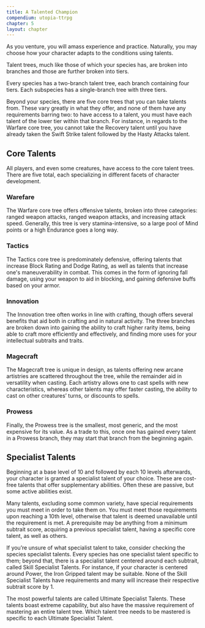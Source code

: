 ```yaml
---
title: A Talented Champion
compendium: utopia-ttrpg
chapter: 5
layout: chapter
---
```

As you venture, you will amass experience and practice. Naturally, you may choose how your character adapts to the conditions using talents.

Talent trees, much like those of which your species has, are broken into branches and those are further broken into tiers.

Every species has a two-branch talent tree, each branch containing four tiers. Each subspecies has a single-branch tree with three tiers.

Beyond your species, there are five core trees that you can take talents from. These vary greatly in what they offer, and none of them have any requirements barring two: to have access to a talent, you must have each talent of the lower tier within that branch. For instance, in regards to the Warfare core tree, you cannot take the Recovery talent until you have already taken the Swift Strike talent followed by the Hasty Attacks talent.

## Core Talents

All players, and even some creatures, have access to the core talent trees. There are five total, each specializing in different facets of character development.

### Warefare

The Warfare core tree offers offensive talents, broken into three categories: ranged weapon attacks, ranged weapon attacks, and increasing attack speed. Generally, this tree is very stamina-intensive, so a large pool of Mind points or a high Endurance goes a long way.

### Tactics

The Tactics core tree is predominately defensive, offering talents that increase Block Rating and Dodge Rating, as well as talents that increase one's maneuverability in combat. This comes in the form of ignoring fall damage, using your weapon to aid in blocking, and gaining defensive buffs based on your armor.

### Innovation

The Innovation tree often works in line with crafting, though offers several benefits that aid both in crafting and in natural activity. The three branches are broken down into gaining the ability to craft higher rarity items, being able to craft more efficiently and effectively, and finding more uses for your intellectual subtraits and traits.

### Magecraft

The Magecraft tree is unique in design, as talents offering new arcane artistries are scattered throughout the tree, while the remainder aid in versatility when casting. Each artistry allows one to cast spells with new characteristics, whereas other talents may offer faster casting, the ability to cast on other creatures’ turns, or discounts to spells.

### Prowess

Finally, the Prowess tree is the smallest, most generic, and the most expensive for its value. As a trade to this, once one has gained every talent in a Prowess branch, they may start that branch from the beginning again.

## Specialist Talents

Beginning at a base level of 10 and followed by each 10 levels afterwards, your character is granted a specialist talent of your choice. These are cost-free talents that offer supplementary abilities. Often these are passive, but some active abilities exist.

Many talents, excluding some common variety, have special requirements you must meet in order to take them on. You must meet those requirements upon reaching a 10th level, otherwise that talent is deemed unavailable until the requirement is met. A prerequisite may be anything from a minimum subtrait score, acquiring a previous specialist talent, having a specific core talent, as well as others.

If you’re unsure of what specialist talent to take, consider checking the species specialist talents. Every species has one specialist talent specific to them; beyond that, there is a specialist talent centered around each subtrait, called Skill Specialist Talents. For instance, if your character is centered around Power, the Iron Gripped talent may be suitable. None of the Skill Specialist Talents have requirements and many will increase their respective subtrait score by 1.

The most powerful talents are called Ultimate Specialist Talents. These talents boast extreme capability, but also have the massive requirement of mastering an entire talent tree. Which talent tree needs to be mastered is specific to each Ultimate Specialist Talent.
